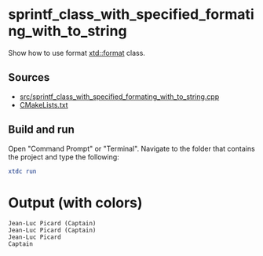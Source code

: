 # sprintf_class_with_specified_formating_with_to_string

Show how to use format [xtd::format](https://gammasoft71.github.io/xtd/reference_guides/latest/_format_page.html) class.

## Sources

* [src/sprintf_class_with_specified_formating_with_to_string.cpp](src/sprintf_class_with_specified_formating_with_to_string.cpp)
* [CMakeLists.txt](CMakeLists.txt)

## Build and run

Open "Command Prompt" or "Terminal". Navigate to the folder that contains the project and type the following:

```cmake
xtdc run
```

# Output (with colors)

```
Jean-Luc Picard (Captain)
Jean-Luc Picard (Captain)
Jean-Luc Picard
Captain
```

